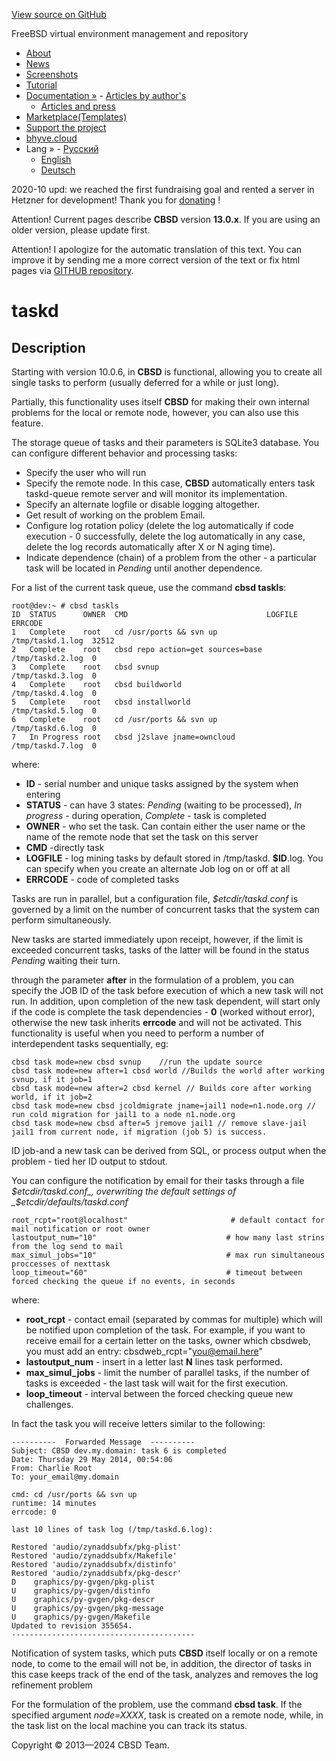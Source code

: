 [View source on GitHub](https://github.com/cbsd/cbsd)

FreeBSD virtual environment management and repository

- [About](http://www.bsdstore.ru/en/about.html)
- [News](http://www.bsdstore.ru/en/news.html)
- [Screenshots](http://www.bsdstore.ru/en/screenshots.html)
- [Tutorial](http://www.bsdstore.ru/en/tutorial.html)
- [Documentation »](http://www.bsdstore.ru/en/docs.html)  - [Articles by author's](http://www.bsdstore.ru/en/articles.html)
  - [Articles and press](http://www.bsdstore.ru/en/press.html)
- [Marketplace(Templates)](https://marketplace.bsdstore.ru)
- [Support the project](http://www.bsdstore.ru/en/donate.html)
- [bhyve.cloud](http://www.bsdstore.ru/en/bhyve-cloud.html)
- Lang »  - [Русский](http://www.bsdstore.ru/ru/cbsd_taskd.html)
  - [English](http://www.bsdstore.ru/en/cbsd_taskd.html)
  - [Deutsch](http://www.bsdstore.ru/de/cbsd_taskd.html)

2020-10 upd: we reached the first fundraising goal and rented a server in Hetzner for development! Thank you for [donating](https://www.patreon.com/clonos) !

Attention! Current pages describe **CBSD** version **13.0.x**. If you are using an older version, please update first.

Attention! I apologize for the automatic translation of this text. You can improve it by sending me a more correct version of the text or fix html pages via [GITHUB repository](https://github.com/cbsd/cbsd-wwwdoc).

# taskd

## Description

Starting with version 10.0.6, in **CBSD** is functional, allowing you to create all single tasks to perform (usually deferred for a while or just long).

Partially, this functionality uses itself **CBSD** for making their own internal problems for the local or remote node, however, you can also use this feature.

The storage queue of tasks and their parameters is SQLite3 database. You can configure different behavior and processing tasks:

- Specify the user who will run
- Specify the remote node. In this case, **CBSD** automatically enters task taskd-queue remote server and will monitor its implementation.
- Specify an alternate logfile or disable logging altogether.
- Get result of working on the problem Email.
- Configure log rotation policy (delete the log automatically if code execution - 0 successfully, delete the log automatically in any case, delete the log records automatically after X or N aging time).
- Indicate dependence (chain) of a problem from the other - a particular task will be located in _Pending_ until another dependence.

For a list of the current task queue, use the command **cbsd taskls**:

```
root@dev:~ # cbsd taskls
ID  STATUS      OWNER  CMD                               LOGFILE           ERRCODE
1   Complete    root   cd /usr/ports && svn up           /tmp/taskd.1.log  32512
2   Complete    root   cbsd repo action=get sources=base /tmp/taskd.2.log  0
3   Complete    root   cbsd svnup                         /tmp/taskd.3.log  0
4   Complete    root   cbsd buildworld                   /tmp/taskd.4.log  0
5   Complete    root   cbsd installworld                 /tmp/taskd.5.log  0
6   Complete    root   cd /usr/ports && svn up           /tmp/taskd.6.log  0
7   In Progress root   cbsd j2slave jname=owncloud       /tmp/taskd.7.log  0

```

where:


- **ID** \- serial number and unique tasks assigned by the system when entering
- **STATUS** \- can have 3 states: _Pending_ (waiting to be processed), _In progress_ \- during operation, _Complete_ \- task is completed
- **OWNER** \- who set the task. Can contain either the user name or the name of the remote node that set the task on this server
- **CMD** -directly task
- **LOGFILE** \- log mining tasks by default stored in /tmp/taskd. **$ID**.log. You can specify when you create an alternate Job log on or off at all
- **ERRCODE** \- code of completed tasks

Tasks are run in parallel, but a configuration file, _$etcdir/taskd.conf_ is governed by a limit on the number of concurrent tasks that the system can perform simultaneously.

New tasks are started immediately upon receipt, however, if the limit is exceeded concurrent tasks, tasks of the latter will be found in the status _Pending_ waiting their turn.

through the parameter **after** in the formulation of a problem, you can specify the JOB ID of the task before execution of which a new task will not run. In addition, upon completion of the new task
dependent, will start only if the code is complete the task dependencies - **0** (worked without error), otherwise the new task inherits **errcode** and will not be activated.
This functionality is useful when you need to perform a number of interdependent tasks sequentially, eg:


```
cbsd task mode=new cbsd svnup    //run the update source
cbsd task mode=new after=1 cbsd world //Builds the world after working svnup, if it job=1
cbsd task mode=new after=2 cbsd kernel // Builds core after working world, if it job=2
cbsd task mode=new cbsd jcoldmigrate jname=jail1 node=n1.node.org // run cold migration for jail1 to a node n1.node.org
cbsd task mode=new cbsd after=5 jremove jail1 // remove slave-jail jail1 from current node, if migration (job 5) is success.

```

ID job-and a new task can be derived from SQL, or process output when the problem - tied her ID output to stdout.

You can configure the notification by email for their tasks through a file _$etcdir/taskd.conf_, overwriting the default settings of _$etcdir/defaults/taskd.conf_

```
root_rcpt="root@localhost"                       # default contact for mail notification or root owner
lastoutput_num="10"                             # how many last strins from the log send to mail
max_simul_jobs="10"                             # max run simultaneous proccesses of nexttask
loop_timeout="60"                               # timeout between forced checking the queue if no events, in seconds

```

where:


- **root\_rcpt** \- contact email (separated by commas for multiple) which will be notified upon completion of the task. For example, if you want to receive email for a certain letter on the tasks, owner which cbsdweb, you must add an entry: cbsdweb\_rcpt="you@email.here"
- **lastoutput\_num** \- insert in a letter last **N** lines task performed.
- **max\_simul\_jobs** \- limit the number of parallel tasks, if the number of tasks is exceeded - the last task will wait for the first execution.
- **loop\_timeout** \- interval between the forced checking queue new challenges.

In fact the task you will receive letters similar to the following:

```
----------  Forwarded Message  ----------
Subject: CBSD dev.my.domain: task 6 is completed
Date: Thursday 29 May 2014, 00:54:06
From: Charlie Root
To: your_email@my.domain

cmd: cd /usr/ports && svn up
runtime: 14 minutes
errcode: 0

last 10 lines of task log (/tmp/taskd.6.log):

Restored 'audio/zynaddsubfx/pkg-plist'
Restored 'audio/zynaddsubfx/Makefile'
Restored 'audio/zynaddsubfx/distinfo'
Restored 'audio/zynaddsubfx/pkg-descr'
D    graphics/py-gvgen/pkg-plist
U    graphics/py-gvgen/distinfo
U    graphics/py-gvgen/pkg-descr
U    graphics/py-gvgen/pkg-message
U    graphics/py-gvgen/Makefile
Updated to revision 355654.
-----------------------------------------

```

Notification of system tasks, which puts **CBSD** itself locally or on a remote node, to come to the email will not be, in addition, the director of tasks in this case keeps track of the end of the task, analyzes and removes the log refinement problem

For the formulation of the problem, use the command **cbsd task**. If the specified argument _node=XXXX_, task is created on a remote node, while, in the task list on the local machine you can track its status.

Copyright © 2013—2024 CBSD Team.

